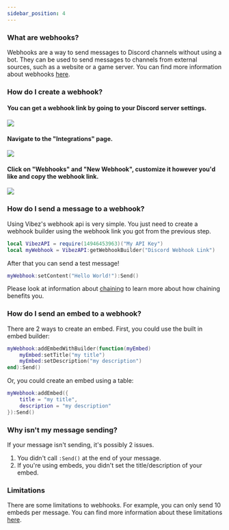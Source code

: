 ```yaml
---
sidebar_position: 4
---
```


### What are webhooks?
Webhooks are a way to send messages to Discord channels without using a bot. They can be used to send messages to channels from external sources, such as a website or a game server. You can find more information about webhooks [here](https://support.discord.com/hc/en-us/articles/228383668-Intro-to-Webhooks).

### How do I create a webhook?

<h4>You can get a webhook link by going to your Discord server settings.</h4>
<img src="/VibezAPI/firstStepWebhook.png"></img>


<h4>Navigate to the "Integrations" page.</h4>
<img src="/VibezAPI/secondStepWebhook.png"></img>

<h4>Click on "Webhooks" and "New Webhook", customize it however you'd like and copy the webhook link.</h4>
<img src="/VibezAPI/thirdStepWebhook.png"></img>

### How do I send a message to a webhook?
Using Vibez's webhook api is very simple. You just need to create a webhook builder using the webhook link you got from the previous step.

```lua
local VibezAPI = require(14946453963)("My API Key")
local myWebhook = VibezAPI:getWebhookBuilder("Discord Webhook Link")
```

After that you can send a test message!

```lua
myWebhook:setContent("Hello World!"):Send()
```

Please look at information about [chaining](/VibezAPI/docs/Chainable) to learn more about how chaining benefits you.

### How do I send an embed to a webhook?
There are 2 ways to create an embed. First, you could use the built in embed builder:

```lua
myWebhook:addEmbedWithBuilder(function(myEmbed)
    myEmbed:setTitle("my title")
    myEmbed:setDescription("my description")
end):Send()
```

Or, you could create an embed using a table:

```lua
myWebhook:addEmbed({
    title = "my title",
    description = "my description"
}):Send()
```

### Why isn't my message sending?
If your message isn't sending, it's possibly 2 issues.
1. You didn't call `:Send()` at the end of your message.
2. If you're using embeds, you didn't set the title/description of your embed.

### Limitations
There are some limitations to webhooks. For example, you can only send 10 embeds per message. You can find more information about these limitations [here](https://support.discord.com/hc/en-us/articles/228383668-Intro-to-Webhooks).
